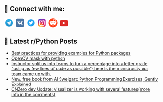 ## 🔎 Connect with me:
[<img src="https://github.com/bullbesh/bullbesh/blob/main/images/Telegram.png" width="32" height="32" />](https://t.me/bullbesh)
[<img src="https://github.com/bullbesh/bullbesh/blob/main/images/VK.png" width="32" height="32" />](https://vk.com/bullbesh)
[<img src="https://github.com/bullbesh/bullbesh/blob/main/images/Twitter.png" width="32" height="32" />](https://twitter.com/bullbesh1)
[<img src="https://github.com/bullbesh/bullbesh/blob/main/images/Instagram.png" width="32" height="32" />](https://www.instagram.com/bullbesh)
[<img src="https://github.com/bullbesh/bullbesh/blob/main/images/Reddit.png" width="32" height="32" />](https://www.reddit.com/user/bullbesh)
[<img src="https://github.com/bullbesh/bullbesh/blob/main/images/YouTube.png" width="32" height="32" />](https://www.youtube.com/channel/UCtfjRs6uzgq5mfm8S06WTcg)

## 📕 Latest r/Python Posts
<!-- BLOG-POST-LIST:START -->
- [Best practices for providing examples for Python packages](https://www.reddit.com/r/Python/comments/y3inzj/best_practices_for_providing_examples_for_python/)
- [OpenCV mask with python](https://www.reddit.com/r/Python/comments/y3hrsd/opencv_mask_with_python/)
- [Instructor split us into teams to turn a percentage into a letter grade &quot;using as few lines of code as possible&quot;; here is the monstrosity our team came up with.](https://www.reddit.com/r/Python/comments/y3dzhu/instructor_split_us_into_teams_to_turn_a/)
- [New, free book from Al Sweigart: Python Programming Exercises, Gently Explained](https://www.reddit.com/r/Python/comments/y38r6b/new_free_book_from_al_sweigart_python_programming/)
- [CNZero dev Update: visualizer is working with several features&lpar;more info in the comments&rpar;](https://www.reddit.com/r/Python/comments/y38ft9/cnzero_dev_update_visualizer_is_working_with/)
<!-- BLOG-POST-LIST:END -->
